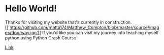 # Hello World!

Thanks for visiting my website that's currently in construction.
[['https://github.com/matta174/Matthew_Compton/blob/master/source/images/doorway.jpg']]
If you'd like you can visit my journey into teaching myself python using Python Crash Course

[Link](https://matta174.github.io/python_practice/)